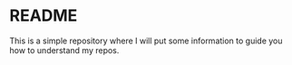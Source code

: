 # README
This is a simple repository where I will put some information to guide you how to understand my repos.
